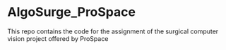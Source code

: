 # AlgoSurge_ProSpace
This repo contains the code for the assignment of the surgical computer vision project offered by ProSpace
